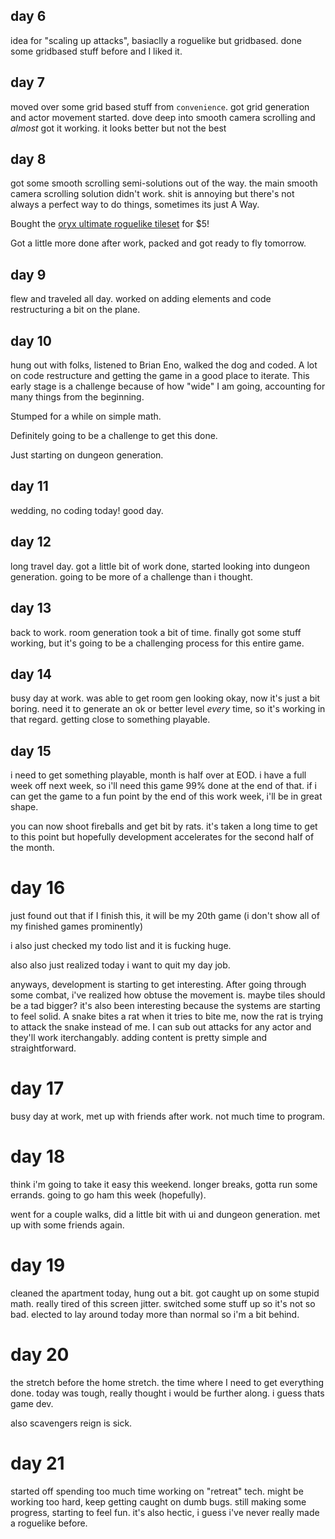 ## day 6

idea for "scaling up attacks", basiaclly a roguelike but gridbased. done some gridbased stuff before and I liked it.

## day 7

moved over some grid based stuff from `convenience`. got grid generation and actor movement started. dove deep into smooth camera scrolling and _almost_ got it working. it looks better but not the best

## day 8

got some smooth scrolling semi-solutions out of the way. the main smooth camera scrolling solution didn't work. shit is annoying but there's not always a perfect way to do things, sometimes its just A Way.

Bought the [oryx ultimate roguelike tileset](https://www.oryxdesignlab.com/products/ultimate-roguelike-tileset) for $5!

Got a little more done after work, packed and got ready to fly tomorrow.

## day 9

flew and traveled all day. worked on adding elements and code restructuring a bit on the plane.

## day 10

hung out with folks, listened to Brian Eno, walked the dog and coded. A lot on code restructure and getting the game in a good place to iterate. This early stage is a challenge because of how "wide" I am going, accounting for many things from the beginning.

Stumped for a while on simple math.

Definitely going to be a challenge to get this done.

Just starting on dungeon generation.

## day 11

wedding, no coding today! good day.

## day 12

long travel day. got a little bit of work done, started looking into dungeon generation. going to be more of a challenge than i thought.

## day 13

back to work. room generation took a bit of time. finally got some stuff working, but it's going to be a challenging process for this entire game.

## day 14

busy day at work. was able to get room gen looking okay, now it's just a bit boring. need it to generate an ok or better level _every_ time, so it's working in that regard. getting close to something playable.

## day 15

i need to get something playable, month is half over at EOD. i have a full week off next week, so i'll need this game 99% done at the end of that. if i can get the game to a fun point by the end of this work week, i'll be in great shape.

you can now shoot fireballs and get bit by rats. it's taken a long time to get to this point but hopefully development accelerates for the second half of the month.

# day 16

just found out that if I finish this, it will be my 20th game (i don't show all of my finished games prominently)

i also just checked my todo list and it is fucking huge.

also also just realized today i want to quit my day job.

anyways, development is starting to get interesting. After going through some combat, i've realized how obtuse the movement is. maybe tiles should be a tad bigger? it's also been interesting because the systems are starting to feel solid. A snake bites a rat when it tries to bite me, now the rat is trying to attack the snake instead of me. I can sub out attacks for any actor and they'll work iterchangably. adding content is pretty simple and straightforward.

# day 17

busy day at work, met up with friends after work. not much time to program.

# day 18

think i'm going to take it easy this weekend. longer breaks, gotta run some errands. going to go ham this week (hopefully).

went for a couple walks, did a little bit with ui and dungeon generation. met up with some friends again.

# day 19

cleaned the apartment today, hung out a bit. got caught up on some stupid math. really tired of this screen jitter. switched some stuff up so it's not so bad. elected to lay around today more than normal so i'm a bit behind.

# day 20

the stretch before the home stretch. the time where I need to get everything done. today was tough, really thought i would be further along. i guess thats game dev.

also scavengers reign is sick.

# day 21

started off spending too much time working on "retreat" tech. might be working too hard, keep getting caught on dumb bugs. still making some progress, starting to feel fun. it's also hectic, i guess i've never really made a roguelike before.
